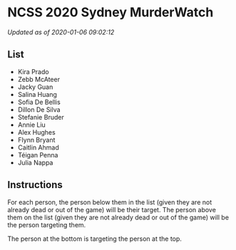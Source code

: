 # NCSS 2020 Sydney MurderWatch

*Updated as of 2020-01-06 09:02:12*

## List
- Kira Prado
- Zebb McAteer
- Jacky Guan
- Salina Huang
- Sofia De Bellis
- Dillon De Silva
- Stefanie Bruder
- Annie Liu
- Alex Hughes
- Flynn Bryant
- Caitlin Ahmad
- Téigan Penna
- Julia Nappa


## Instructions
For each person, the person below them in the list (given they are not already
dead or out of the game) will be their target. The person above them on the list
(given they are not already dead or out of the game) will be the person
targeting them.

The person at the bottom is targeting the person at the top.

